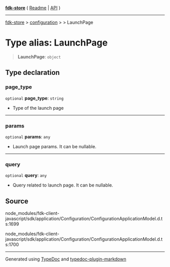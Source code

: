 [**fdk-store**](../../../README.md) ( [Readme](../../../README.md) \| [API](../../../API.md) )

---

[fdk-store](../../../API.md) > [configuration](../../README.md) > [<internal>](../README.md) > LaunchPage

# Type alias: LaunchPage

> **LaunchPage**: `object`

## Type declaration

### page_type

`optional` **page_type**: `string`

- Type of the launch page

---

### params

`optional` **params**: `any`

- Launch page params. It can be nullable.

---

### query

`optional` **query**: `any`

- Query related to launch page. It can be nullable.

## Source

node_modules/fdk-client-javascript/sdk/application/Configuration/ConfigurationApplicationModel.d.ts:1699

node_modules/fdk-client-javascript/sdk/application/Configuration/ConfigurationApplicationModel.d.ts:1700

---

Generated using [TypeDoc](https://typedoc.org/) and [typedoc-plugin-markdown](https://www.npmjs.com/package/typedoc-plugin-markdown)
